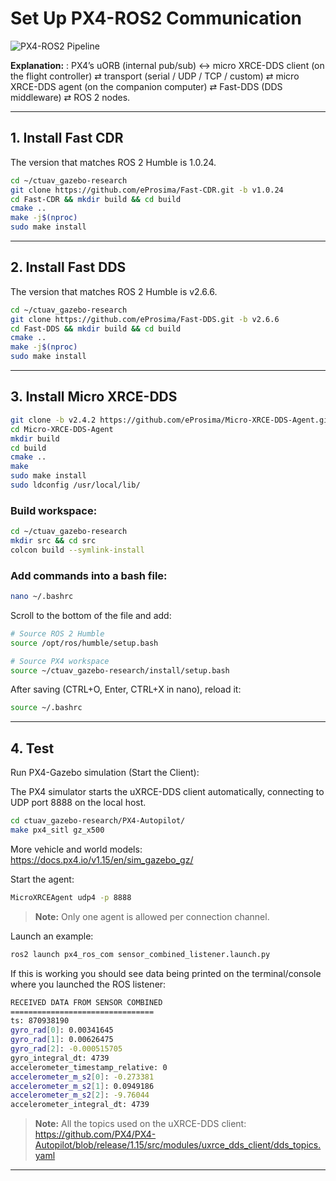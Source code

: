 # Set Up PX4-ROS2 Communication

![PX4-ROS2 Pipeline](https://docs.px4.io/v1.15/assets/architecture_xrce-dds_ros2.DXSOuyOh.svg)

**Explanation:** : PX4’s uORB (internal pub/sub) ↔ micro XRCE-DDS client (on the flight controller) ⇄ transport (serial / UDP / TCP / custom) ⇄ micro XRCE-DDS agent (on the companion computer) ⇄ Fast-DDS (DDS middleware) ⇄ ROS 2 nodes.

---

## 1. Install Fast CDR 

The version that matches ROS 2 Humble is 1.0.24.

```bash
cd ~/ctuav_gazebo-research
git clone https://github.com/eProsima/Fast-CDR.git -b v1.0.24
cd Fast-CDR && mkdir build && cd build
cmake ..
make -j$(nproc)
sudo make install
```


---

## 2. Install Fast DDS

The version that matches ROS 2 Humble is v2.6.6.

```bash
cd ~/ctuav_gazebo-research
git clone https://github.com/eProsima/Fast-DDS.git -b v2.6.6
cd Fast-DDS && mkdir build && cd build
cmake ..
make -j$(nproc)
sudo make install
```

---

## 3. Install Micro XRCE-DDS

```bash
git clone -b v2.4.2 https://github.com/eProsima/Micro-XRCE-DDS-Agent.git
cd Micro-XRCE-DDS-Agent
mkdir build
cd build
cmake ..
make
sudo make install
sudo ldconfig /usr/local/lib/
```

### Build workspace:
```bash
cd ~/ctuav_gazebo-research
mkdir src && cd src
colcon build --symlink-install
```


### Add commands into a bash file:

```bash
nano ~/.bashrc
```

Scroll to the bottom of the file and add:

```bash
# Source ROS 2 Humble
source /opt/ros/humble/setup.bash

# Source PX4 workspace
source ~/ctuav_gazebo-research/install/setup.bash
```

After saving (CTRL+O, Enter, CTRL+X in nano), reload it:

```bash
source ~/.bashrc
```

---

## 4. Test

Run PX4-Gazebo simulation (Start the Client):

The PX4 simulator starts the uXRCE-DDS client automatically, connecting to UDP port 8888 on the local host.

```bash
cd ctuav_gazebo-research/PX4-Autopilot/
make px4_sitl gz_x500
```

More vehicle and world models: https://docs.px4.io/v1.15/en/sim_gazebo_gz/


Start the agent:

```bash
MicroXRCEAgent udp4 -p 8888
```

> **Note:** Only one agent is allowed per connection channel.

Launch an example:

```bash
ros2 launch px4_ros_com sensor_combined_listener.launch.py
```

If this is working you should see data being printed on the terminal/console where you launched the ROS listener:

```bash
RECEIVED DATA FROM SENSOR COMBINED
================================
ts: 870938190
gyro_rad[0]: 0.00341645
gyro_rad[1]: 0.00626475
gyro_rad[2]: -0.000515705
gyro_integral_dt: 4739
accelerometer_timestamp_relative: 0
accelerometer_m_s2[0]: -0.273381
accelerometer_m_s2[1]: 0.0949186
accelerometer_m_s2[2]: -9.76044
accelerometer_integral_dt: 4739
```

> **Note:** All the topics used on the uXRCE-DDS client: https://github.com/PX4/PX4-Autopilot/blob/release/1.15/src/modules/uxrce_dds_client/dds_topics.yaml



---

